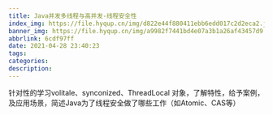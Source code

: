 ```yaml
---
title: Java并发多线程与高并发-线程安全性
index_img: https://file.hyqup.cn/img/d822e44f880411ebb6edd017c2d2eca2.jpg
banner_img: https://file.hyqup.cn/img/a9982f7441bd4e07a3b1a26af43457d9.jpg
abbrlink: 6cdf97ff
date: 2021-04-28 23:40:23
tags:
categories:
description:
---
```


针对性的学习volitale、synconized、ThreadLocal 对象，了解特性，给予案例，及应用场景，简述Java为了线程安全做了哪些工作（如Atomic、CAS等）

<!-- more -->